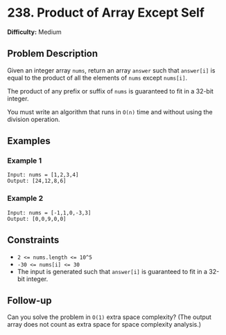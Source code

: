 # 238. Product of Array Except Self

**Difficulty:** Medium

## Problem Description

Given an integer array `nums`, return an array `answer` such that `answer[i]` is equal to the product of all the elements of `nums` except `nums[i]`.

The product of any prefix or suffix of `nums` is guaranteed to fit in a 32-bit integer.

You must write an algorithm that runs in `O(n)` time and without using the division operation.

## Examples

### Example 1

```
Input: nums = [1,2,3,4]
Output: [24,12,8,6]
```

### Example 2

```
Input: nums = [-1,1,0,-3,3]
Output: [0,0,9,0,0]
```

## Constraints

- `2 <= nums.length <= 10^5`
- `-30 <= nums[i] <= 30`
- The input is generated such that `answer[i]` is guaranteed to fit in a 32-bit integer.

## Follow-up

Can you solve the problem in `O(1)` extra space complexity? (The output array does not count as extra space for space complexity analysis.)
